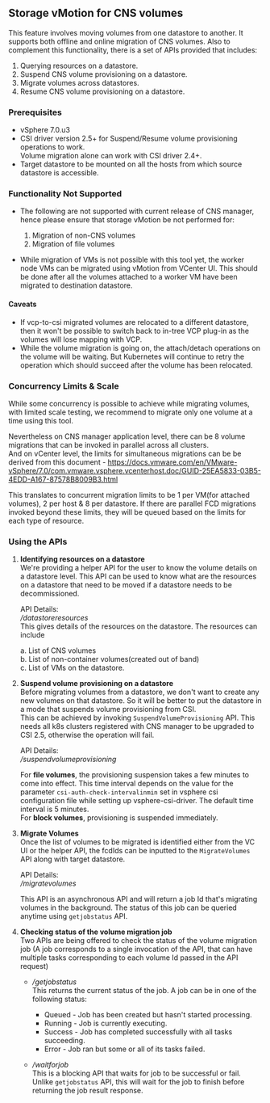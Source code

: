 ## Storage vMotion for CNS volumes
This feature involves moving volumes from one datastore to another. It supports both offline and online migration of CNS volumes. Also to complement this functionality, there is a set of APIs provided that includes: 
1. Querying resources on a datastore.
2. Suspend CNS volume provisioning on a datastore.
3. Migrate volumes across datastores.
4. Resume CNS volume provisioning on a datastore.

### Prerequisites
* vSphere 7.0.u3
* CSI driver version 2.5+ for Suspend/Resume volume provisioning operations to work.  
Volume migration alone can work with CSI driver 2.4+.
* Target datastore to be mounted on all the hosts from which source datastore is accessible.

### Functionality Not Supported
* The following are not supported with current release of CNS manager, hence please ensure that storage vMotion be not performed for:  
  1. Migration of non-CNS volumes
  2. Migration of file volumes

* While migration of VMs is not possible with this tool yet, the worker node VMs can be migrated using vMotion from VCenter UI. This should be done after all the volumes attached to a worker VM have been migrated to destination datastore.

#### Caveats
* If vcp-to-csi migrated volumes are relocated to a different datastore, then it won't be possible to switch back to in-tree VCP plug-in as the volumes will lose mapping with VCP.
* While the volume migration is going on, the attach/detach operations on the volume will be waiting. But Kubernetes will continue to retry the operation which should succeed after the volume has been relocated.

### Concurrency Limits & Scale
While some concurrency is possible to achieve while migrating volumes, with limited scale testing, we recommend to migrate only one volume at a time using this tool.

Nevertheless on CNS manager application level, there can be 8 volume migrations that can be invoked in parallel across all clusters.  
And on vCenter level, the limits for simultaneous migrations can be be derived from this document - https://docs.vmware.com/en/VMware-vSphere/7.0/com.vmware.vsphere.vcenterhost.doc/GUID-25EA5833-03B5-4EDD-A167-87578B8009B3.html

This translates to concurrent migration limits to be 1 per VM(for attached volumes), 2 per host & 8 per datastore. If there are parallel FCD migrations invoked beyond these limits, they will be queued based on the limits for each type of resource.

### Using the APIs
1. **Identifying resources on a datastore**  
  We're providing a helper API for the user to know the volume details on a datastore level. This API can be used to know what are the resources on a datastore that need to be moved if a datastore needs to be decommissioned.

   API Details:  
   */datastoreresources*  
   This gives details of the resources on the datastore. The resources can include
 
     a. List of CNS volumes  
     b. List of non-container volumes(created out of band)  
     c. List of VMs on the datastore.

2. **Suspend volume provisioning on a datastore**  
Before migrating volumes from a datastore, we don't want to create any new volumes on that datastore. So it will be better to put the datastore in a mode that suspends volume provisioning from CSI.  
This can be achieved by invoking `SuspendVolumeProvisioning` API. This needs all k8s clusters registered with CNS manager to be upgraded to CSI 2.5, otherwise the operation will fail.

    API Details:  
   */suspendvolumeprovisioning*

   For **file volumes**, the provisioning suspension takes a few minutes to come into effect. This time interval depends on the value for the parameter `csi-auth-check-intervalinmin` set in vsphere csi configuration file while setting up vsphere-csi-driver. The default time interval is 5 minutes.  
   For **block volumes**, provisioning is suspended immediately.

3. **Migrate Volumes**  
Once the list of volumes to be migrated is identified either from the VC UI or the helper API, the fcdIds can be inputted to the `MigrateVolumes` API along with target datastore.

    API Details:  
   */migratevolumes*

   This API is an asynchronous API and will return a job Id that's migrating volumes in the background. The status of this job can be queried anytime using `getjobstatus` API.

4. **Checking status of the volume migration job**  
Two APIs are being offered to check the status of the volume migration job (A job corresponds to a single invocation of the API, that can have multiple tasks corresponding to each volume Id passed in the API request)

    * */getjobstatus*  
    This returns the current status of the job. A job can be in one of the following status:

        * Queued - Job has been created but hasn't started processing.  
        * Running - Job is currently executing.
        * Success - Job has completed successfully with all tasks succeeding.
        * Error - Job ran but some or all of its tasks failed.
    

    * */waitforjob*  
    This is a blocking API that waits for job to be successful or fail.  
    Unlike `getjobstatus` API, this will wait for the job to finish before returning the job result response.